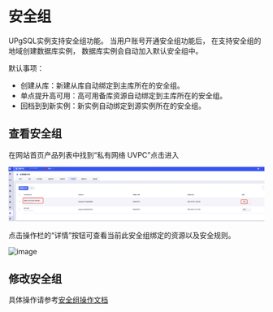 # 安全组

UPgSQL实例支持安全组功能。 当用户账号开通安全组功能后， 在支持安全组的地域创建数据库实例， 数据库实例会自动加入默认安全组中。

默认事项：
- 创建从库：新建从库自动绑定到主库所在的安全组。
- 单点提升高可用：高可用备库资源自动绑定到主库所在的安全组。
- 回档到到新实例：新实例自动绑定到源实例所在的安全组。

## 查看安全组

在网站首页产品列表中找到“私有网络 UVPC”点击进入

![image](/images/secgroup/secgroup_list.png)

点击操作栏的“详情”按钮可查看当前此安全组绑定的资源以及安全规则。

![image](/images/guide/secgroup_detail.png)

## 修改安全组

具体操作请参考[安全组操作文档](https://docs.ucloud.cn/vpc/introduction/secgroup)